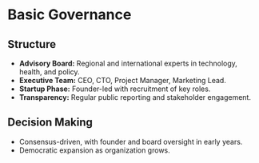 # Basic Governance

## Structure

- **Advisory Board:** Regional and international experts in technology, health, and policy.
- **Executive Team:** CEO, CTO, Project Manager, Marketing Lead.
- **Startup Phase:** Founder-led with recruitment of key roles.
- **Transparency:** Regular public reporting and stakeholder engagement.

## Decision Making
- Consensus-driven, with founder and board oversight in early years.
- Democratic expansion as organization grows.
